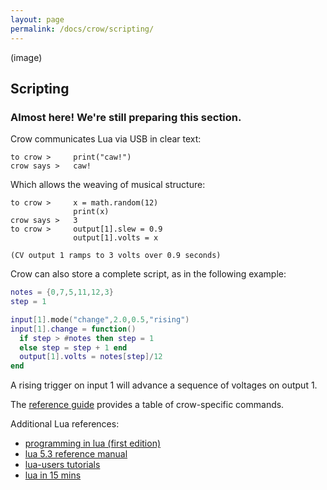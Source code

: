 ```yaml
---
layout: page
permalink: /docs/crow/scripting/
---
```


(image)

## Scripting

### Almost here! We're still preparing this section.

Crow communicates Lua via USB in clear text:

```console
to crow >     print("caw!")
crow says >   caw!
```

Which allows the weaving of musical structure:

```console
to crow >     x = math.random(12)
              print(x)
crow says >   3
to crow >     output[1].slew = 0.9
              output[1].volts = x

(CV output 1 ramps to 3 volts over 0.9 seconds)
```

Crow can also store a complete script, as in the following example:

```lua
notes = {0,7,5,11,12,3}
step = 1

input[1].mode("change",2.0,0.5,"rising")
input[1].change = function()
  if step > #notes then step = 1
  else step = step + 1 end
  output[1].volts = notes[step]/12
end
```

A rising trigger on input 1 will advance a sequence of voltages on output 1.

The [reference guide](reference) provides a table of crow-specific commands.

Additional Lua references:

- [programming in lua (first edition)](https://www.lua.org/pil/contents.html)
- [lua 5.3 reference manual](https://www.lua.org/manual/5.3/)
- [lua-users tutorials](http://lua-users.org/wiki/TutorialDirectory)
- [lua in 15 mins](http://tylerneylon.com/a/learn-lua/)

